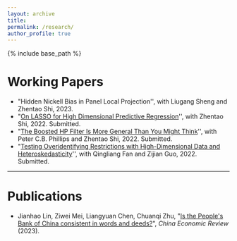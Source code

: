 ```yaml
---
layout: archive
title: 
permalink: /research/
author_profile: true 
---
```


{% include base_path %}

Working Papers
======

* "Hidden Nickell Bias in Panel Local Projection'', with Liugang Sheng and Zhentao Shi, 2023. 
* "[On LASSO for High Dimensional Predictive Regression](https://arxiv.org/abs/2212.07052)'', with Zhentao Shi, 2022. Submitted. 
* "[The Boosted HP Filter Is More General Than You Might Think](https://arxiv.org/abs/2209.09810)'', with Peter C.B. Phillips and Zhentao Shi, 2022. Submitted. 
* "[Testing Overidentifying Restrictions with High-Dimensional Data and Heteroskedasticity](https://arxiv.org/abs/2205.00171)'', with Qingliang Fan and Zijian Guo, 2022. Submitted. 

***



Publications
======
* Jianhao Lin, Ziwei Mei, Liangyuan Chen, Chuanqi Zhu, "[Is the People's Bank of China consistent in words and deeds?](https://www.sciencedirect.com/science/article/pii/S1043951X23000044)", *China Economic Review* (2023). 


